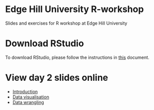 # Edge Hill University R-workshop

Slides and exercises for R workshop at Edge Hill University

# Download RStudio 

To download RStudio, please follow the instructions in [this](https://rpubs.com/jensroes/setup) document.

# View day 2 slides online

- [Introduction](https://rpubs.com/jensroes/intro)
- [Data visualisation](https://rpubs.com/jensroes/data-viz)
- [Data wrangling](https://rpubs.com/jensroes/data-wrangling)

